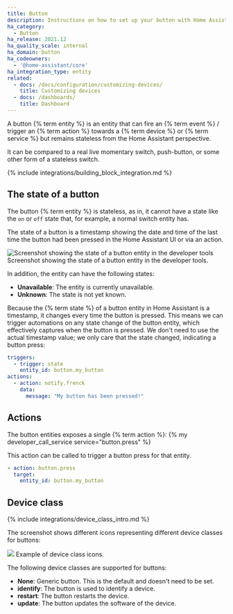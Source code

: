 ```yaml
---
title: Button
description: Instructions on how to set up your button with Home Assistant.
ha_category:
  - Button
ha_release: 2021.12
ha_quality_scale: internal
ha_domain: button
ha_codeowners:
  - '@home-assistant/core'
ha_integration_type: entity
related:
  - docs: /docs/configuration/customizing-devices/
    title: Customizing devices
  - docs: /dashboards/
    title: Dashboard
---
```


A button {% term entity %} is an entity that can fire an {% term event %} / trigger an {% term action %} towards
a {% term device %} or {% term service %} but remains stateless from the Home Assistant perspective.

It can be compared to a real live momentary switch, push-button, or some other
form of a stateless switch.

{% include integrations/building_block_integration.md %}

## The state of a button

The button {% term entity %} is stateless, as in, it cannot have a state like the `on` or
`off` state that, for example, a normal switch entity has.

The state of a button is a timestamp showing the date and time of the last time the button had been pressed in the Home Assistant UI or via an action.

<p class='img'>
<img src='/images/integrations/button/state_button.png' alt='Screenshot showing the state of a button entity in the developer tools' />
Screenshot showing the state of a button entity in the developer tools.
</p>

In addition, the entity can have the following states:

- **Unavailable**: The entity is currently unavailable.
- **Unknown**: The state is not yet known.

Because the {% term state %} of a button entity in Home Assistant is a timestamp, it
changes every time the button is pressed. This means we can trigger automations on
any state change of the button entity, which effectively captures when the button
is pressed. We don't need to use the actual timestamp value; we only care that the
state changed, indicating a button press:

```yaml
triggers:
  - trigger: state
    entity_id: button.my_button
actions:
  - action: notify.frenck
    data:
      message: "My button has been pressed!"
```

## Actions

The button entities exposes a single {% term action %}: {% my developer_call_service service="button.press" %}

This action can be called to trigger a button press for that entity.

```yaml
- action: button.press
  target:
    entity_id: button.my_button
```

## Device class

{% include integrations/device_class_intro.md %}

The screenshot shows different icons representing different device classes for buttons:

<p class='img'>
<img src='/images/screenshots/button_classes_icons.png' />
Example of device class icons.
</p>

The following device classes are supported for buttons:

- **None**: Generic button. This is the default and doesn't need to be set.
- **identify**: The button is used to identify a device.
- **restart**: The button restarts the device.
- **update**: The button updates the software of the device.
